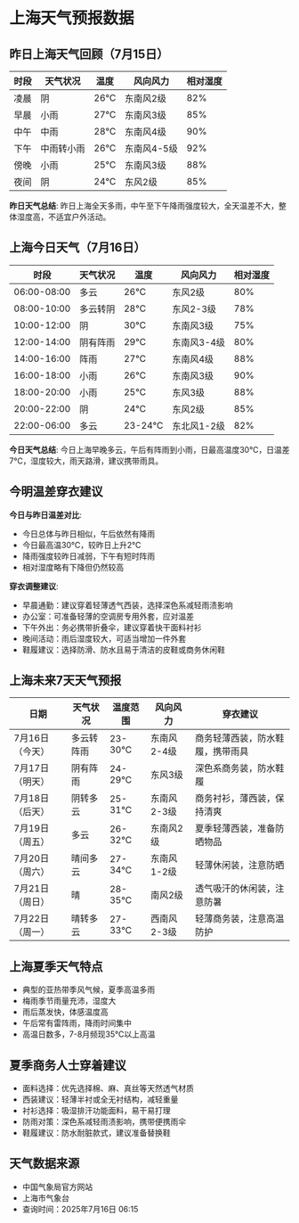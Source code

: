 # 上海天气预报数据

## 昨日上海天气回顾（7月15日）

| 时段 | 天气状况 | 温度 | 风向风力 | 相对湿度 |
|------|----------|---------|----------|----------|
| 凌晨 | 阴 | 26℃ | 东南风2级 | 82% |
| 早晨 | 小雨 | 27℃ | 东南风3级 | 85% |
| 中午 | 中雨 | 28℃ | 东南风4级 | 90% |
| 下午 | 中雨转小雨 | 26℃ | 东南风4-5级 | 92% |
| 傍晚 | 小雨 | 25℃ | 东南风3级 | 88% |
| 夜间 | 阴 | 24℃ | 东风2级 | 85% |

**昨日天气总结**: 昨日上海全天多雨，中午至下午降雨强度较大，全天温差不大，整体湿度高，不适宜户外活动。

## 上海今日天气（7月16日）

| 时段 | 天气状况 | 温度 | 风向风力 | 相对湿度 |
|------|----------|---------|----------|----------|
| 06:00-08:00 | 多云 | 26℃ | 东风2级 | 80% |
| 08:00-10:00 | 多云转阴 | 28℃ | 东风2-3级 | 78% |
| 10:00-12:00 | 阴 | 30℃ | 东南风3级 | 75% |
| 12:00-14:00 | 阴有阵雨 | 29℃ | 东南风3-4级 | 80% |
| 14:00-16:00 | 阵雨 | 27℃ | 东南风4级 | 88% |
| 16:00-18:00 | 小雨 | 26℃ | 东南风3级 | 90% |
| 18:00-20:00 | 小雨 | 25℃ | 东风3级 | 88% |
| 20:00-22:00 | 阴 | 24℃ | 东风2级 | 85% |
| 22:00-06:00 | 多云 | 23-24℃ | 东北风1-2级 | 82% |

**今日天气总结**: 今日上海早晚多云，午后有阵雨到小雨，日最高温度30℃，日温差7℃，湿度较大，雨天路滑，建议携带雨具。

## 今明温差穿衣建议

**今日与昨日温差对比**:
- 今日总体与昨日相似，午后依然有降雨
- 今日最高温30℃，较昨日上升2℃
- 降雨强度较昨日减弱，下午有短时阵雨
- 相对湿度略有下降但仍然较高

**穿衣调整建议**:
- 早晨通勤：建议穿着轻薄透气西装，选择深色系减轻雨渍影响
- 办公室：可准备轻薄的空调房专用外套，应对温差
- 下午外出：务必携带折叠伞，建议穿着快干面料衬衫
- 晚间活动：雨后湿度较大，可适当增加一件外套
- 鞋履建议：选择防滑、防水且易于清洁的皮鞋或商务休闲鞋

## 上海未来7天天气预报

| 日期 | 天气状况 | 温度范围 | 风向风力 | 穿衣建议 |
|------|----------|----------|----------|----------|
| 7月16日（今天） | 多云转阵雨 | 23-30℃ | 东南风2-4级 | 商务轻薄西装，防水鞋履，携带雨具 |
| 7月17日（明天） | 阴有阵雨 | 24-29℃ | 东风3级 | 深色系商务装，防水鞋履 |
| 7月18日（后天） | 阴转多云 | 25-31℃ | 东南风2-3级 | 商务衬衫，薄西装，保持清爽 |
| 7月19日（周五） | 多云 | 26-32℃ | 东南风2级 | 夏季轻薄西装，准备防晒物品 |
| 7月20日（周六） | 晴间多云 | 27-34℃ | 东南风1-2级 | 轻薄休闲装，注意防晒 |
| 7月21日（周日） | 晴 | 28-35℃ | 南风2级 | 透气吸汗的休闲装，注意防暑 |
| 7月22日（周一） | 晴转多云 | 27-33℃ | 西南风2-3级 | 轻薄商务装，注意高温防护 |

## 上海夏季天气特点

- 典型的亚热带季风气候，夏季高温多雨
- 梅雨季节雨量充沛，湿度大
- 雨后蒸发快，体感温度高
- 午后常有雷阵雨，降雨时间集中
- 高温日数多，7-8月频现35℃以上高温

## 夏季商务人士穿着建议

- 面料选择：优先选择棉、麻、真丝等天然透气材质
- 西装建议：轻薄半衬或全无衬结构，减轻重量
- 衬衫选择：吸湿排汗功能面料，易干易打理
- 防雨对策：深色系减轻雨渍影响，携带便携雨伞
- 鞋履建议：防水耐脏款式，建议准备替换鞋

## 天气数据来源
- 中国气象局官方网站
- 上海市气象台
- 查询时间：2025年7月16日 06:15 